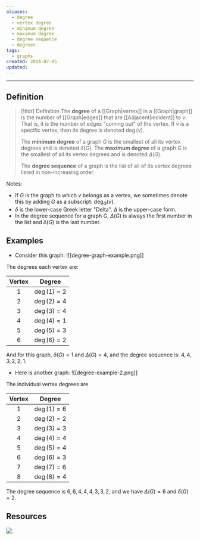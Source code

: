 ```yaml
---
aliases:
  - degree
  - vertex degree
  - minimum degree
  - maximum degree
  - degree sequence
  - degrees
tags:
  - graphs
created: 2024-07-05
updated:
---
```

---
## Definition 

> [!tldr] Definition
> The **degree** of a [[Graph|vertex]] in a [[Graph|graph]] is the number of [[Graph|edges]] that are [[Adjacent|incident]] to $v$. That is, it is the number of edges "coming out" of the vertex. If $v$ is a specific vertex, then its degree is denoted $\deg(v)$.
> 
> The **minimum degree** of a graph $G$ is the smallest of all its vertex degrees and is denoted $\delta(G)$. The **maximum degree** of a graph $G$ is the smallest of all its vertex degrees and is denoted $\Delta(G)$.
> 
> The **degree sequence** of a graph is the list of all of its vertex degrees listed in non-increasing order. 



Notes: 
- If $G$ is the graph to which $v$ belongs as a vertex, we sometimes denote this by adding $G$ as a subscript: $\deg_G(v)$. 
- $\delta$ is the lower-case Greek letter "Delta". $\Delta$ is the upper-case form. 
- In the degree sequence for a graph $G$, $\Delta(G)$ is always the first number in the list and $\delta(G)$ is the last number. 

## Examples 

- Consider this graph: 
![[degree-graph-example.png]]

The degrees each vertex are: 

| Vertex |    Degree     |
| :----: | :-----------: |
|   1    | $\deg(1) = 2$ |
|   2    | $\deg(2) = 4$ |
|   3    | $\deg(3) = 4$ |
|   4    | $\deg(4) = 1$ |
|   5    | $\deg(5) = 3$ |
|   6    | $\deg(6) = 2$ |
And for this graph, $\delta(G) = 1$ and $\Delta(G) = 4$, and the degree sequence is: $4,4,3,2,2,1$. 

- Here is another graph: 
![[degree-example-2.png]]

The individual vertex degrees are 

| Vertex |    Degree     |
| :----: | :-----------: |
|   1    | $\deg(1) = 6$ |
|   2    | $\deg(2) = 2$ |
|   3    | $\deg(3) = 3$ |
|   4    | $\deg(4) = 4$ |
|   5    | $\deg(5) = 4$ |
|   6    | $\deg(6) = 3$ |
|   7    | $\deg(7) = 6$ |
|   8    | $\deg(8) = 4$ |
The degree sequence is $6,6,4,4,4,3,3,2$, and we have $\Delta(G) = 6$ and $\delta(G) = 2$. 

## Resources 

![](https://www.youtube.com/watch?v=C4s5j2-Hos4)